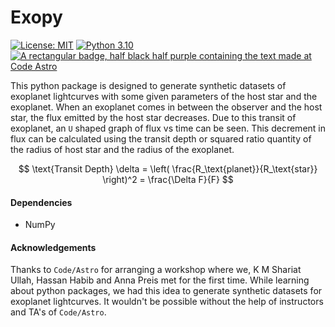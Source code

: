 # Exopy

[![License: MIT](https://cdn.prod.website-files.com/5e0f1144930a8bc8aace526c/65dd9eb5aaca434fac4f1c34_License-MIT-blue.svg)](/LICENSE) [![Python 3.10](https://img.shields.io/badge/python-3.10-blue.svg)](https://www.python.org/downloads/release/python-360/) [![A rectangular badge, half black half purple containing the text made at Code Astro](https://img.shields.io/badge/Made%20at-Code/Astro-blueviolet.svg)](https://semaphorep.github.io/codeastro/)

This python package is designed to generate synthetic datasets of exoplanet lightcurves with some given parameters of the host star and the exoplanet. When an exoplanet comes in between the observer and the host star, the flux emitted by the host star decreases. Due to this transit of exoplanet, an `U` shaped graph of flux vs time can be seen. This decrement in flux can be calculated using the transit depth or squared ratio quantity of the radius of host star and the radius of the exoplanet. 

$$ \text{Transit Depth}  \delta = \left( \frac{R_\text{planet}}{R_\text{star}} \right)^2 = \frac{\Delta F}{F} $$

#### Dependencies 

- NumPy 

#### Acknowledgements 

Thanks to `Code/Astro` for arranging a workshop where we, K M Shariat Ullah, Hassan Habib and Anna Preis met for the first time. While learning about python packages, we had this idea to generate synthetic datasets for exoplanet lightcurves. It wouldn't be possible without the help of instructors and TA's of `Code/Astro`. 